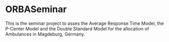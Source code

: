 # ORBASeminar
This is the seminar project to asses the Average Response Time Model, the P-Center Model and the Double Standard Model for the allocation of Ambulances in Magdeburg, Germany.
